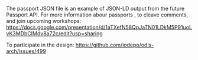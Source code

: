The passport JSON file is an example of JSON-LD output from the future Passport API.
For more information abour passports , to cleave comments, and join upcoming workshops:
https://docs.google.com/presentation/d/1aTXefN58QpJaTN01LDkM5P91uoLvK3MDbCIMdv8a72c/edit?usp=sharing

To participate in the design:
https://github.com/iodepo/odis-arch/issues/499